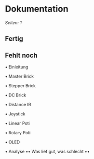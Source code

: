 # Dokumentation
###### Seiten: 1
## Fertig
## Fehlt noch
• Einleitung

• Master Brick

• Stepper Brick

• DC Brick

• Distance IR

• Joystick

• Linear Poti

• Rotary Poti

• OLED

• Analyse
•• Was lief gut, was schlecht
••  
